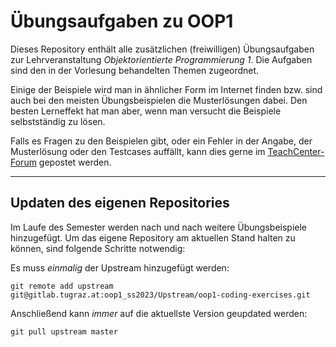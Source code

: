 # Übungsaufgaben zu OOP1

Dieses Repository enthält alle zusätzlichen (freiwilligen) Übungsaufgaben zur Lehrveranstaltung *Objektorientierte Programmierung 1*. Die Aufgaben sind den in der Vorlesung behandelten Themen zugeordnet.

Einige der Beispiele wird man in ähnlicher Form im Internet finden bzw. sind auch bei den meisten Übungsbeispielen die Musterlösungen dabei. Den besten Lerneffekt hat man aber, wenn man versucht die Beispiele selbstständig zu lösen.

Falls es Fragen zu den Beispielen gibt, oder ein Fehler in der Angabe, der Musterlösung oder den Testcases auffällt, kann dies gerne im [TeachCenter-Forum](https://tc.tugraz.at/main/mod/forum/view.php?id=256894) gepostet werden.

---

## Updaten des eigenen Repositories

Im Laufe des Semester werden nach und nach weitere Übungsbeispiele hinzugefügt. Um das eigene Repository am aktuellen Stand halten zu können, sind folgende Schritte notwendig:

Es muss *einmalig* der Upstream hinzugefügt werden:
```
git remote add upstream git@gitlab.tugraz.at:oop1_ss2023/Upstream/oop1-coding-exercises.git
```

Anschließend kann *immer* auf die aktuellste Version geupdated werden:
```
git pull upstream master
```
